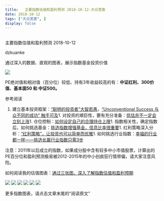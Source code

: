 ```yaml
---
title:   主要指数估值和盈利预测 2018-10-12-大众宽客
date: 2018-10-12
tags: ["大众宽客", ]
display: false
---
```



## 



主要指数估值和盈利预测 2018-10-12




dzkuanke




通过深入的数据、直观的图表，展示指数基金投资价值


<img class="" data-copyright="0" data-ratio="0.66640625" data-s="300,640" src="https://mmbiz.qpic.cn/mmbiz_jpg/PKw3FQPmhIialvPyttb2EroNKqHuWHxuRIQmL1phH5aaRMb7thYN2Ps2G0DCYyeJ4ujnODmLqjdskiaETu24VsCg/640?wx_fmt=jpeg" data-type="jpeg" data-w="1280" style=""/>



PE绝对值和相对值（百分位）较低、持有3年收益较高的有：**中证红利、300价值、基本面50 和 中证500。**



参考阅读
1. 建立基本投资框架：[“聪明的投资者”大智若愚](http://mp.weixin.qq.com/s?__biz=MzAwMTc1MDcwNw==&amp;mid=2648273008&amp;idx=1&amp;sn=1986e188daec22378d05243c9970483c&amp;chksm=82f933acb58ebabae67065fc8fb942a6458e6d204acbfe42d5eaf68f6c49ee02353936ac64c5&amp;scene=21#wechat_redirect)，[“Unconventional Success 与众不同的成功” 触手可及](http://mp.weixin.qq.com/s?__biz=MzAwMTc1MDcwNw==&amp;mid=2648273011&amp;idx=1&amp;sn=e22705a245e90fb6e42877456523cdcd&amp;chksm=82f933afb58ebab9945ddad1406b7ee013416143466430ab9e04883cf94942b0d1dc10ac6ca1&amp;scene=21#wechat_redirect)1. 对投资的艰巨性，要有充分准备：[低估并不一定会立刻上涨](http://mp.weixin.qq.com/s?__biz=MzAwMTc1MDcwNw==&amp;mid=2648272785&amp;idx=1&amp;sn=9d714f0b5ff155d37941bac5e3bd5ae2&amp;chksm=82f92c4db58ea55bd7466b6630b06154a4732053fd8c5ef953f51d77bef4920c4620eb713c68&amp;scene=21#wechat_redirect)1. 仓位控制：[如何设定自己的合理持仓上限](http://mp.weixin.qq.com/s?__biz=MzAwMTc1MDcwNw==&amp;mid=2648272959&amp;idx=1&amp;sn=0d0e0487ba2dfa90138092d0973da1b6&amp;chksm=82f933e3b58ebaf59bbe5d49a7f9eea8dcae1ae24d5793d520c03a937e970495fbd8e0bceac7&amp;scene=21#wechat_redirect)1. 指数相关性，确定指数后，如何挑选基金：[挑选指数增强基金，信息比率很重要](http://mp.weixin.qq.com/s?__biz=MzAwMTc1MDcwNw==&amp;mid=2648272953&amp;idx=1&amp;sn=bcd9bd75a73911a98c6b619431f5dd90&amp;chksm=82f933e5b58ebaf31a40f518d43511dfe1c0c7ec906fd079d2011b593a46517a08f76816347d&amp;scene=21#wechat_redirect)1. 红利策略深入分析：[“红利策略”，让投资也可以简单而优雅](http://mp.weixin.qq.com/s?__biz=MzAwMTc1MDcwNw==&amp;mid=2648272962&amp;idx=1&amp;sn=2d34bdfc8e1ae77d6cae4e9ecd258aa5&amp;chksm=82f9339eb58eba883cf976ef1ad27b83da5215a11a3ff63dc624abdbe035866b86b844e8541a&amp;scene=21#wechat_redirect)1. 如何挑选行业指数：[幸福的行业都一样——挑选长赢行业指数只需3步](http://mp.weixin.qq.com/s?__biz=MzAwMTc1MDcwNw==&amp;mid=2648273097&amp;idx=1&amp;sn=2f957b81f3a7e74bc0c5ee9c00f5c027&amp;chksm=82f93315b58eba03bdd47cad22bda4c984a9762246dbcad1682d68578a21f5a574b80f1b11d7&amp;scene=21#wechat_redirect)


注意：2011年以后成立的指数<h-char unicode="ff0c" class="">，</h-char>如果成分股中含有较多中小市值股票<h-char unicode="ff0c" class="">，</h-char>计算出的PE百分位和盈利预测极易被2012-2015年的中小创疯狂行情带偏<h-char unicode="ff0c" class="">，</h-char>请大家注意风险。



如何阅读我的估值图表：[通过三张图，深入了解指数估值和盈利预期](http://mp.weixin.qq.com/s?__biz=MzAwMTc1MDcwNw==&amp;mid=2648272932&amp;idx=1&amp;sn=3c59f8e37a725396d20f150d499bfed9&amp;chksm=82f933f8b58ebaeed34a6e2998fcda433b5bd0b3dedf2b2601b0665859f2cdb8f757c90cea3c&amp;scene=21#wechat_redirect)



<img class="" data-copyright="0" data-ratio="0.9356136820925554" data-s="300,640" src="https://mmbiz.qpic.cn/mmbiz_png/PKw3FQPmhIialvPyttb2EroNKqHuWHxuREnU1zj5S88c5Pdh3MPOtDib9t5qH6tWUr6AIHXFm3BONEkB9JNticIVw/640?wx_fmt=png" data-type="png" data-w="994" style=""/>

<img class="" data-copyright="0" data-ratio="1.212719298245614" data-s="300,640" src="https://mmbiz.qpic.cn/mmbiz_png/PKw3FQPmhIialvPyttb2EroNKqHuWHxuRyCseOv64ZxrvcS566U1AqjibrTsjyicCZ5eiaFIButBu8qkxZ6cayB6Jw/640?wx_fmt=png" data-type="png" data-w="912" style=""/>

<img class="" data-copyright="0" data-ratio="0.6" data-s="300,640" src="https://mmbiz.qpic.cn/mmbiz_png/PKw3FQPmhIialvPyttb2EroNKqHuWHxuREdjcdv9hk2xdtROPnM44M1ZGq7gQsbNC59MhdicEUP14iatsN1HVian1w/640?wx_fmt=png" data-type="png" data-w="1440" style=""/>

<img class="" data-copyright="0" data-ratio="0.6" data-s="300,640" src="https://mmbiz.qpic.cn/mmbiz_png/PKw3FQPmhIialvPyttb2EroNKqHuWHxuRKBGQ4gH6XpibE9ibibyYDVsf2sA5v6D73CugMBExAQ6SE6dIFUM1IfGDg/640?wx_fmt=png" data-type="png" data-w="1440" style=""/>

<img class="" data-copyright="0" data-ratio="0.6" data-s="300,640" src="https://mmbiz.qpic.cn/mmbiz_png/PKw3FQPmhIialvPyttb2EroNKqHuWHxuRZ11Ku7uHwT3icrXcQbpar6iaAG6Vw2k5pTyxJZ4qTGhIeJrPqoZCnkIQ/640?wx_fmt=png" data-type="png" data-w="1440" style=""/>

<img class="" data-copyright="0" data-ratio="0.6" data-s="300,640" src="https://mmbiz.qpic.cn/mmbiz_png/PKw3FQPmhIialvPyttb2EroNKqHuWHxuRLnDxbVrRBcBBic7q8Kyk2icWZQc3uCTAB9eF7veImMvo5bHkk2XVlfHw/640?wx_fmt=png" data-type="png" data-w="1440" style=""/>

更多指数图表，请点击文章末尾的“阅读原文”
